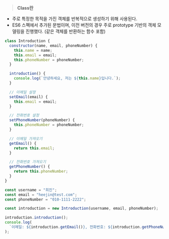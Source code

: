 > **Class란**

- 주로 특정한 목적을 가진 객체를 반복적으로 생성하기 위해 사용된다.
- ES6 스펙에서 추가된 문법이며, 이전 버전의 경우 주로 prototype 기반의 객체 모델링을 진행했다. (같은 객체를 반환하는 함수 포함)

```jsx
class Introduction {
  constructor(name, email, phoneNumber) {
    this.name = name;
    this.email = email;
    this.phoneNumber = phoneNumber;
  }

  introduction() {
    console.log(`안녕하세요, 저는 ${this.name}입니다.`);
  }

  // 이메일 설정
  setEmail(email) {
    this.email = email;
  }

  // 전화번호 설정
  setPhoneNumber(phoneNumber) {
    this.phoneNumber = phoneNumber;
  }

  // 이메일 가져오기
  getEmail() {
    return this.email;
  }

  // 전화번호 가져오기
  getPhoneNumber() {
    return this.phoneNumber;
  }
}

const username = "희진";
const email = "heejin@test.com";
const phoneNumber = "010-1111-2222";

const introduction = new Introduction(username, email, phoneNumber);

introduction.introduction();
console.log(
  `이메일: ${introduction.getEmail()}, 전화번호: ${introduction.getPhoneNumber()}`
);
```
